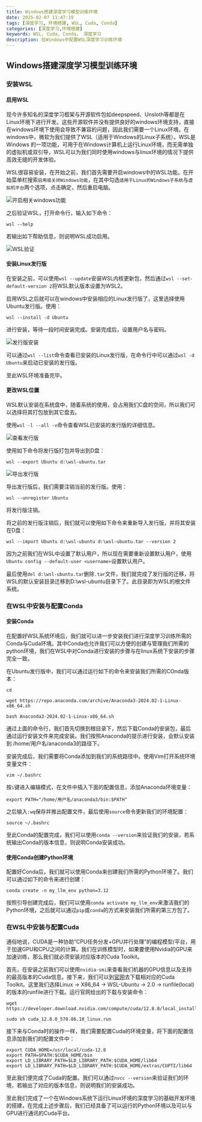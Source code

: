 ```yaml
---
title: Windows搭建深度学习模型训练环境
date: 2025-02-07 11:47:19
tags: [深度学习, 环境搭建, WSL, Cuda, Conda]
categories: [深度学习,环境搭建]
keywords: WSL, Cuda, Conda， 深度学习
description: 在Windows中配置WSL深度学习训练环境
---
```

## Windows搭建深度学习模型训练环境

### 安装WSL

#### 启用WSL

现今许多知名的深度学习框架与开源软件包如deepspeed、Unsloth等都是在Linux环境下进行开发。这些开源软件并没有提供良好的windows环境支持，直接在windows环境下使用会导致不兼容的问题，因此我们需要一个Linux环境。在windows中，微软为我们提供了WSL（适用于Windows的Linux子系统）。WSL是 Windows 的一项功能，可用于在Windows计算机上运行Linux环境，而无需单独的虚拟机或双引导，WSL可以为我们同时使用windows与linux环境的情况下提供高效无缝的开发体验。

WSL很容易安装，在开始之前，我们首先需要开启windows中的WSL功能。在开始菜单栏搜索`启用或关闭Windows功能`，在其中勾选`适用于Linux的Windows子系统`与`虚拟机平台`两个选项，点击确定，然后重启电脑。

![开启相关windows功能](开启相关windows功能.png)

之后验证WSL，打开命令行，输入如下命令：

```
wsl --help
```

若输出如下帮助信息，则说明WSL成功启用。

![WSL验证](WSL验证.png)

#### 安装Linux发行版

在安装之前，可以使用`wsl --update`安装WSL内核更新包，然后通过`wsl --set-default-version 2`将WSL默认版本设置为WSL2。

启用WSL之后就可以在windows中安装相应的Linux发行版了，这里选择使用Ubuntu发行版。使用：

```
wsl --install -d Ubuntu
```

进行安装，等待一段时间安装完成。安装完成后，设置用户名与密码。

![发行版安装](安装设置.png)

可以通过`wsl --list`命令查看已安装的Linux发行版，在命令行中可以通过`wsl -d Ubuntu`来启动已安装的发行版。

至此WSL环境准备完毕。

#### 更改WSL位置

WSL默认安装在系统盘中，随着系统的使用，会占用我们C盘的空间，所以我们可以选择将其打包放到其它盘去。

使用`wsl -l --all -v`命令查看WSL已安装的发行版的详细信息。

![查看发行版](查看发行版.png)

使用如下命令将发行版打包并导出到D盘：

```
wsl --export Ubuntu d:\wsl-ubuntu.tar
```
![导出发行版](导出发行版.png)

导出发行版后，我们需要注销当前的发行版。使用：

```
wsl --unregister Ubuntu
```
将发行版注销。

将之前的发行版注销后，我们就可以使用如下命令来重新导入发行版，并将其安装在D盘：

```
wsl --import Ubuntu d:\wsl-ubuntu d:\wsl-ubuntu.tar --version 2
```

因为之前我们在WSL中设置了默认用户，所以现在需要重新设置默认用户，使用`Ubuntu config --default-user <username>`设置默认用户。

最后使用`del d:\wsl-ubuntu.tar`删除`.tar`文件，我们就完成了发行版的迁移，将WSL的默认安装目录迁移到D:\wsl-ubuntu目录下了。此目录即为WSL的根文件系统。


### 在WSL中安装与配置Conda

#### 安装Conda

在配置好WSL系统环境后，我们就可以进一步安装我们进行深度学习训练所需的Conda与Cuda环境。其中Conda也允许我们可以方便的创建与管理我们所需的python环境，我们在WSL中对Conda进行安装的步骤与在linux系统下安装的步骤完全一致。

在Ubuntu发行版中，我们可以通过运行如下的命令来安装我们所需的COnda版本：

```
cd

wget https://repo.anaconda.com/archive/Anaconda3-2024.02-1-Linux-x86_64.sh

bash Anaconda3-2024.02-1-Linux-x86_64.sh
```

通过上面的命令行，我们首先切换到根目录下，然后下载Conda的安装包，最后通过运行安装文件来完成安装。我们按照Anaconda的提示进行安装，会默认安装到 /home/用户名/anaconda3的路径下。

安装完成后，我们需要将Conda添加到我们的系统路径中。使用Vim打开系统环境变量文件：

```
vim ~/.bashrc
```

按`i`键进入编辑模式，在文件中插入下面的配置信息，添加Anaconda环境变量：

```
export PATH="/home/用户名/anaconda3/bin:$PATH"
```

之后输入`:wq`保存并推出配置文件，最后使用`source`命令更新我们的环境配置：

```
source ~/.bashrc
```

至此Conda的配置完成，我们可以使用`conda --version`来验证我们的安装，若系统输出Conda的版本信息，则说明Conda安装成功。

#### 使用Conda创建Python环境

配置好Conda后，我们就可以使用Conda来创建我们所需的Python环境了。我们可以通过如下的命令来进行创建：

```
conda create -n my_llm_env python=3.12
```

按照引导创建完成后，我们可以使用`conda activate my_llm_env`来激活我们的Python环境，之后就可以通过`pip`或`conda`的方式来安装我们所需的第三方包了。

### 在WSL中安装与配置Cuda

通俗地说，CUDA是一种协助“CPU任务分发+GPU并行处理”的编程模型/平台，用于加速GPU和CPU之间的计算。我们在训练模型时，如果要使用Nvidia的GPU来加速训练，那么我们就必须安装对应版本的Cuda Toolkit。

首先，在安装之前我们可以使用`nvidia-smi`来查看我们机器的GPU信息以及支持的最高版本的Cuda信息。接下来，我们可以到[官网](https://developer.nvidia.com/cuda-downloads?target_os=Linux&target_arch=x86_64&Distribution=WSL-Ubuntu&target_version=2.0&target_type=runfile_local)去下载相对应的Cuda Toolkit。这里我们选择Linux -> X86_64 -> WSL-Ubuntu -> 2.0 -> runfile(local)的版本的runfile进行下载。运行官网给出的下载与安装命令：

```
wget https://developer.download.nvidia.com/compute/cuda/12.8.0/local_installers/cuda_12.8.0_570.86.10_linux.run

sudo sh cuda_12.8.0_570.86.10_linux.run
```

接下来与Conda时的操作一样，我们需要配置Cuda的环境变量，将下面的配置信息添加到我们的配置文件中：

```
export CUDA_HOME=/usr/local/cuda-12.8 
export PATH=$PATH:$CUDA_HOME/bin       
export LD_LIBRARY_PATH=$LD_LIBRARY_PATH:$CUDA_HOME/lib64
export LD_LIBRARY_PATH=$LD_LIBRARY_PATH:$CUDA_HOME/extras/CUPTI/lib64
```

至此我们便完成了Cuda的配置。我们可以通过`nvcc --version`来验证我们的环境，若输出了对应的版本信息，则说明我们的安装成功。

至此我们完成了一个在Windows系统下运行Linux环境的深度学习的基础开发环境的搭建，在完成上述步骤后，我们已经具备了可以运行的Python环境以及可以与GPU进行通讯的Cuda平台。
